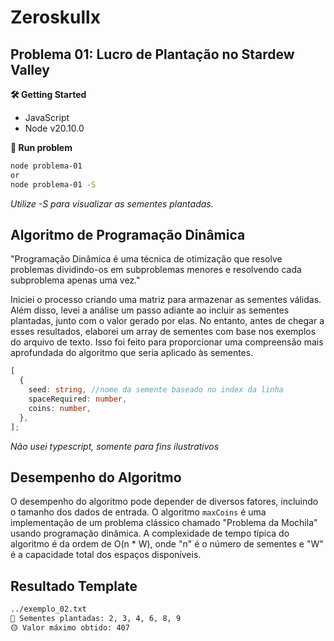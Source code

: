 # Zeroskullx

## Problema 01: Lucro de Plantação no Stardew Valley

**🛠 Getting Started**

- JavaScript
- Node v20.10.0

**🚀 Run problem**

```bash
node problema-01
or
node problema-01 -S
```

_Utilize -S para visualizar as sementes plantadas._

## Algoritmo de Programação Dinâmica

"Programação Dinâmica é uma técnica de otimização que resolve problemas dividindo-os em subproblemas menores e resolvendo cada subproblema apenas uma vez."

Iniciei o processo criando uma matriz para armazenar as sementes válidas. Além disso, levei a análise um passo adiante ao incluir as sementes plantadas, junto com o valor gerado por elas. No entanto, antes de chegar a esses resultados, elaborei um array de sementes com base nos exemplos do arquivo de texto. Isso foi feito para proporcionar uma compreensão mais aprofundada do algoritmo que seria aplicado às sementes.

```typescript
[
  {
    seed: string, //nome da semente baseado no index da linha
    spaceRequired: number,
    coins: number,
  },
];
```

_Não usei typescript, somente para fins ilustrativos_

## Desempenho do Algoritmo

O desempenho do algoritmo pode depender de diversos fatores, incluindo o tamanho dos dados de entrada. O algoritmo `maxCoins` é uma implementação de um problema clássico chamado "Problema da Mochila" usando programação dinâmica. A complexidade de tempo típica do algoritmo é da ordem de O(n \* W), onde "n" é o número de sementes e "W" é a capacidade total dos espaços disponíveis.

## Resultado Template

```bash
../exemplo_02.txt
🌱 Sementes plantadas: 2, 3, 4, 6, 8, 9
🟡 Valor máximo obtido: 407
```

